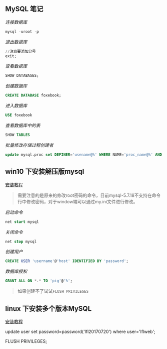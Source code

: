 ## MySQL 笔记

*连接数据库*

```sql
mysql -uroot -p
```

*退出数据库*

```sql
//注意要添加分号
exit;
```

*查看数据库*

```sql
SHOW DATABASES;
```

*创建数据库*

```sql
CREATE DATABASE foxebook;
```

*进入数据库*

```sql
USE foxebook
```

*查看数据库中的表*

```sql
SHOW TABLES
```

*批量修改存储过程创建者*

```sql
update mysql.proc set DEFINER='usename@%' WHERE NAME='proc_name@%' AND db='mydb';
```

## win10 下安装解压版mysql

[安装教程](http://www.cnblogs.com/tongy0/p/6739188.html)

>需要注意的是原来的修改root密码的命令，目前mysql-5.7.18不支持在命令行中修改密码，对于window端可以通过my.ini文件进行修改。

*启动命令*

```sql
net start mysql
```

*关闭命令*

```sql
net stop mysql
```

*创建用户*

```sql
CREATE USER 'username'@'host' IDENTIFIED BY 'password'; 
```

*数据库授权*

```sql
GRANT ALL ON *.* TO 'pig'@'%'; 
```

>如果创建不了试试```FLUSH PRIVILEGES```

## linux 下安装多个版本MySQL

[安装教程](http://www.cnblogs.com/notester/p/5130713.html)

update user set password=password('lfl20170720') where user='lflweb';

FLUSH PRIVILEGES;










